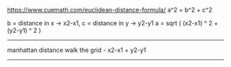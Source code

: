 https://www.cuemath.com/euclidean-distance-formula/
a^2 = b^2 + c^2


b = distance in x -> x2-x1,  c = distance in y -> y2-y1
a = sqrt ( (x2-x1) ^ 2    +    (y2-y1) ^ 2  )

--------

manhattan distance
walk the grid - x2-x1 + y2-y1

-----
